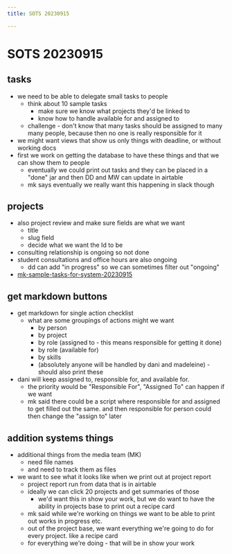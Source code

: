 ```yaml
---
title: SOTS 20230915

---
```


# SOTS 20230915

## tasks
* we need to be able to delegate small tasks to people
    * think about 10 sample tasks 
        * make sure we know what projects they'd be linked to
        * know how to handle available for and assigned to
    * challenge - don't know that many tasks should be assigned to many many people, because then no one is really responsible for it
* we might want views that show us only things with deadline, or without working docs
* first we work on getting the database to have these things and that we can show them to people
    * eventually we could print out tasks and they can be placed in a "done" jar and then DD and MW can update in airtable
    * mk says eventually we really want this happening in slack though
## projects
* also project review and make sure fields are what we want
    * title
    * slug field
    * decide what we want the Id to be
* consulting relationship is ongoing so not done
* student consultations and office hours are also ongoing
    * dd can add "in progress" so we can sometimes filter out "ongoing"
* [mk-sample-tasks-for-system-20230915](/bonpWNjkQ6eVqIMMiDEJcw)

## get markdown buttons 
* get markdown for single action checklist
    * what are some groupings of actions might we want
        * by person
        * by project
        * by role (assigned to - this means responsible for getting it done)
        * by role (available for)
        * by skills
        * (absolutely anyone will be handled by dani and madeleine) - should also print these
* dani will keep assigned to, responsible for, and available for.
    * the priority would be "Responsible For", "Assigned To" can happen if we want
    * mk said there could be a script where responsible for and assigned to get filled out the same. and then responsible for person could then change the "assign to" later

## addition systems things
* additional things from the media team (MK)
    * need file names
    * and need to track them as files
* we want to see what it looks like when we print out at project report
    * project report run from data that is in airtable
    * ideally we can click 20 projects and get summaries of those
        * we'd want this in show your work, but we do want to have the ability in projects base to print out a recipe card
    * mk said while we're working on things we want to be able to print out works in progress etc.
    * out of the project base, we want everything we're going to do for every project. like a recipe card
    * for everything we're doing - that will be in show your work